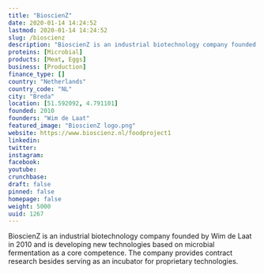 ```yaml
---
title: "BioscienZ"
date: 2020-01-14 14:24:52
lastmod: 2020-01-14 14:24:52
slug: /bioscienz
description: "BioscienZ is an industrial biotechnology company founded by Wim de Laat in 2010 and is developing new technologies based on microbial fermentation as a core competence. The company provides contract research besides serving as an incubator for proprietary technologies."
proteins: [Microbial]
products: [Meat, Eggs]
business: [Production]
finance_type: []
country: "Netherlands"
country_code: "NL"
city: "Breda"
location: [51.592092, 4.791101]
founded: 2010
founders: "Wim de Laat"
featured_image: "BioscienZ logo.png"
website: https://www.bioscienz.nl/foodproject1
linkedin: 
twitter: 
instagram: 
facebook: 
youtube: 
crunchbase: 
draft: false
pinned: false
homepage: false
weight: 5000
uuid: 1267
---
```

BioscienZ is an industrial biotechnology company founded by Wim de Laat in 2010 and is developing new technologies based on microbial fermentation as a core competence. The company provides contract research besides serving as an incubator for proprietary technologies.
